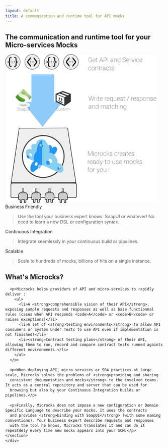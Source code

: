 ```yaml
---
layout: default
title: A communication and runtime tool for API mocks
---
```


<div class="content">
	<div class="jumbotron clearfix">
		<div class="container">
        <h2 class="arvo">The communication and runtime tool for your <span class="hl">Micro</span>-services Mo<span class="hl">cks</span></h2>
        <img class="illustration" src="assets/images/microcks-process.png">
    </div>
	</div>
	<div class="container">
    <section id="features">
      <div class="row feature-row">
        <div class="col-md-4">
          <i class="fa fa-users fa-4x feature-icon"></i>
          <span class="feature arvo">Business Friendly</span>
          <blockquote class="feature-text">Use the tool your business expert knows: SoapUI or whatever! No need to learn a new DSL or configuration syntax.</blockquote>
        </div>
        <div class="col-md-4">
          <i class="fa fa-refresh fa-4x feature-icon"></i>
          <span class="feature arvo">Continuous Integration</span>
          <blockquote class="feature-text">Integrate seemlessly in your continuous build or pipelines.</blockquote>
        </div>
        <div class="col-md-4">
          <i class="fa fa-rocket fa-4x feature-icon"></i>
          <span class="feature arvo">Scalable</span>
          <blockquote class="feature-text">Scale to hundreds of mocks, billions of hits on a single instance.</blockquote>
        </div>
      </div>
    </section>
    <section id="whatis" class="article">
      <h2 class="arvo">What's Microcks?</h2>

      <p>Microcks helps providers of API and micro-services to rapidly deliver :
        <ul>
          <li>A <strong>comprehensible vision of their API</strong>, exposing sample requests and responses as well as base functionnal rules (cases when API responds <code>A</code> or <code>B</code> or raises exceptions)</li>
          <li>A set of <strong>testing environments</strong> to allow API consumers or System Under Tests to use API even if implementation is not finished!</li>
          <li><strong>Contract testing plans</strong> of their API, allowing them to run, record and compare contract tests runned againts different environments.</li>
        </ul>
      </p>

      <p>When deploying API, micro-services or SOA practices at large scale, Microcks solves the problems of <strong>providing and sharing
      consistent documentation and mocks</strong> to the involved teams. It acts as a central repository and server that can be used for 
      browsing but also by your Continuous Integration builds or pipelines.</p>

      <p>Finally, Microcks does not impose a new configuration or Domain Specific Language to describe your mocks. It uses the contracts
      and provides <strong>binding with SoapUI</strong> (with some naming conventions). Your business expert describe requests and responses
      with the tool he knows, Microcks translates it and can do it repeatdely every time new mocks appears into your SCM.</p>
    </section>
	</div>
</div>